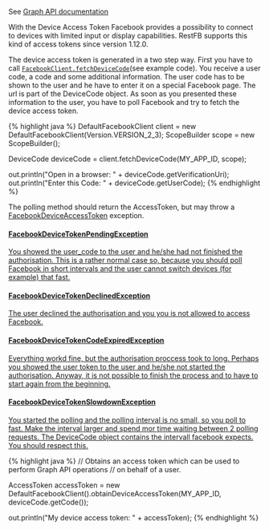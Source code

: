 See <a target="_blank" href="https://developers.facebook.com/docs/facebook-login/for-devices" class="label label-primary">Graph API documentation</a>

With the Device Access Token Facebook provides a possibility to connect to devices with limited input or display capabilities. RestFB supports this kind of access tokens since version 1.12.0.

The device access token is generated in a two step way. First you have to call <a href="/javadoc/com/restfb/FacebookClient.html#fetchDeviceCode-java.lang.String-com.restfb.scope.ScopeBuilder-" target="_blank"><code>FacebookClient.fetchDeviceCode</code></a>(see example code). You receive a user code, a code and some additional information. The user code has to be shown to the user and he have to enter it on a special Facebook page. The url is part of the DeviceCode object. As soon as you presented these information to the user, you have to poll Facebook and try to fetch the device access token.

{% highlight java %}
DefaultFacebookClient client = new DefaultFacebookClient(Version.VERSION_2_3);
ScopeBuilder scope = new ScopeBuilder();

DeviceCode deviceCode = client.fetchDeviceCode(MY_APP_ID, scope);

out.println("Open in a browser: " + deviceCode.getVerificationUri);
out.println("Enter this Code: " + deviceCode.getUserCode);
{% endhighlight %}


The polling method should return the AccessToken, but may throw a <a href="/javadoc/com/restfb/exception/devicetoken/FacebookDeviceTokenException.html" target="_blank">FacebookDeviceAccessToken</a> exception.

<div class="list-group">
			<a href="/javadoc/com/restfb/exception/devicetoken/FacebookDeviceTokenPendingException.html" class="list-group-item" target="_blank">
			    <h4 class="list-group-item-heading">FacebookDeviceTokenPendingException</h4>
			    <p class="list-group-item-text">You showed the user_code to the user and he/she had not finished the authorisation.
				This is a rather normal case so, because you should poll Facebook in short intervals and the user cannot switch devices (for example) that fast.<br>
			    </p>
			</a>
			<a href="/javadoc/com/restfb/exception/devicetoken/FacebookDeviceTokenDeclinedException.html" class="list-group-item" target="_blank">
			    <h4 class="list-group-item-heading">FacebookDeviceTokenDeclinedException</h4>
			    <p class="list-group-item-text">The user declined the authorisation and you you is not allowed to access Facebook.</p>
			</a>
			<a href="/javadoc/com/restfb/exception/devicetoken/FacebookDeviceTokenCodeExpiredException.html" class="list-group-item" target="_blank">
			    <h4 class="list-group-item-heading">FacebookDeviceTokenCodeExpiredException</h4>
			    <p class="list-group-item-text">Everything workd fine, but the authorisation proccess took to long. Perhaps you showed the user
			    token to the user and he/she not started the authorisation. Anyway, it is not possible to finish the process and to have to start again from the beginning.</p>
			</a>
			<a href="/javadoc/com/restfb/exception/devicetoken/FacebookDeviceTokenSlowdownException.html" class="list-group-item" target="_blank">
			    <h4 class="list-group-item-heading">FacebookDeviceTokenSlowdownException</h4>
			    <p class="list-group-item-text">You started the polling and the polling interval is no small, so you poll to fast. Make the interval
				larger and spend mor time waiting between 2 polling requests. The DeviceCode object contains the intervall facebook expects. You should respect this.</p>
			</a>
</div>

{% highlight java %}
// Obtains an access token which can be used to perform Graph API operations
// on behalf of a user.

AccessToken accessToken =
   new DefaultFacebookClient().obtainDeviceAccessToken(MY_APP_ID, deviceCode.getCode());

out.println("My device access token: " + accessToken);
{% endhighlight %}